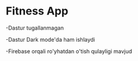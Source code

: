 # Fitness App

-Dastur tugallanmagan

-Dastur Dark mode'da ham ishlaydi

-Firebase orqali ro'yhatdan o'tish qulayligi mavjud
